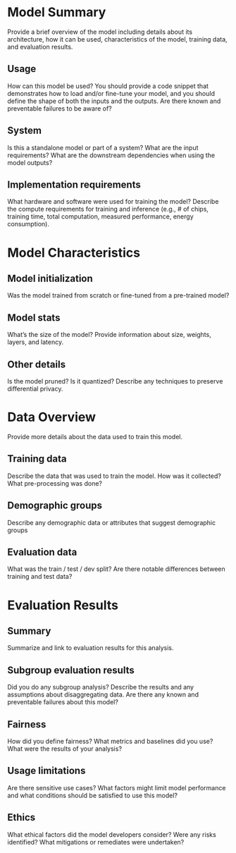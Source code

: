 # Model Summary

Provide a brief overview of the model including details about its architecture, how it can be used, characteristics of the model, training data, and evaluation results.

## Usage

How can this model be used? You should provide a code snippet that demonstrates how to load and/or fine-tune your model, and you should define the shape of both the inputs and the outputs.  Are there known and preventable failures to be aware of?

## System

Is this a standalone model or part of a system? What are the input requirements? What are the downstream dependencies when using the model outputs?

## Implementation requirements

What hardware and software were used for training the model? Describe the compute requirements for training and inference (e.g., # of chips, training time, total computation, measured performance, energy consumption).

# Model Characteristics

## Model initialization

Was the model trained from scratch or fine-tuned from a pre-trained model?

## Model stats

What’s the size of the model? Provide information about size, weights, layers, and latency.

## Other details

Is the model pruned? Is it quantized? Describe any techniques to preserve differential privacy.

# Data Overview

Provide more details about the data used to train this model.

## Training data

Describe the data that was used to train the model. How was it collected? What pre-processing was done?

## Demographic groups

Describe any demographic data or attributes that suggest demographic groups

## Evaluation data

What was the train / test / dev split? Are there notable differences between training and test data?

# Evaluation Results

## Summary

Summarize and link to evaluation results for this analysis.

## Subgroup evaluation results

Did you do any subgroup analysis? Describe the results and any assumptions about disaggregating data. Are there any known and preventable failures about this model?

## Fairness 

How did you define fairness? What metrics and baselines did you use? What were the results of your analysis?

## Usage limitations

Are there sensitive use cases? What factors might limit model performance and what conditions should be satisfied to use this model? 

## Ethics

What ethical factors did the model developers consider? Were any risks identified? What mitigations or remediates were undertaken?

